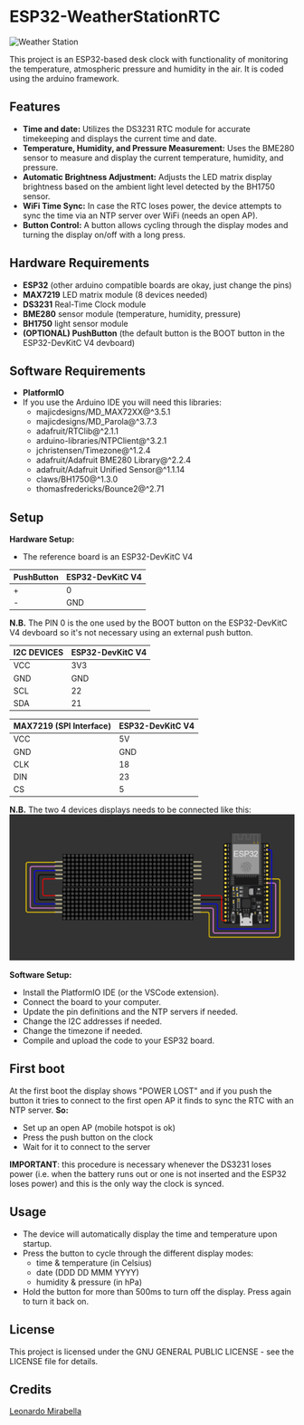 # ESP32-WeatherStationRTC

![Weather Station](assets/image.gif)

This project is an ESP32-based desk clock with functionality of monitoring the temperature, atmospheric pressure and humidity in the air. It is coded using the arduino framework.

## Features

- **Time and date:** Utilizes the DS3231 RTC module for accurate timekeeping and displays the current time and date.
- **Temperature, Humidity, and Pressure Measurement:** Uses the BME280 sensor to measure and display the current temperature, humidity, and pressure.
- **Automatic Brightness Adjustment:** Adjusts the LED matrix display brightness based on the ambient light level detected by the BH1750 sensor.
- **WiFi Time Sync:** In case the RTC loses power, the device attempts to sync the time via an NTP server over WiFi (needs an open AP).
- **Button Control:** A button allows cycling through the display modes and turning the display on/off with a long press.

## Hardware Requirements

- **ESP32** (other arduino compatible boards are okay, just change the pins)
- **MAX7219** LED matrix module (8 devices needed)
- **DS3231** Real-Time Clock module
- **BME280** sensor module (temperature, humidity, pressure)
- **BH1750** light sensor module
- **(OPTIONAL) PushButton** (the default button is the BOOT button in the ESP32-DevKitC V4 devboard)

## Software Requirements

- **PlatformIO**
- If you use the Arduino IDE you will need this libraries:
	- majicdesigns/MD_MAX72XX@^3.5.1
	- majicdesigns/MD_Parola@^3.7.3
	- adafruit/RTClib@^2.1.1
	- arduino-libraries/NTPClient@^3.2.1
	- jchristensen/Timezone@^1.2.4
	- adafruit/Adafruit BME280 Library@^2.2.4
	- adafruit/Adafruit Unified Sensor@^1.1.14
	- claws/BH1750@^1.3.0
	- thomasfredericks/Bounce2@^2.71

## Setup

**Hardware Setup:**
   - The reference board is an ESP32-DevKitC V4

| PushButton | ESP32-DevKitC V4 |
| ----------- | ----------- |
|  + | 0 |
|  - | GND |

**N.B.** The PIN 0 is the one used by the BOOT button on the ESP32-DevKitC V4 devboard so it's not necessary using an external push button.

| I2C DEVICES| ESP32-DevKitC V4 |
| ----------- | ----------- |
| VCC | 3V3 |
| GND | GND |
| SCL | 22 |
| SDA | 21 |


| MAX7219 (SPI Interface) | ESP32-DevKitC V4 |
| ----------- | ----------- |
| VCC | 5V |
| GND | GND |
| CLK | 18 |
| DIN | 23 |
| CS | 5 |

**N.B.** The two 4 devices displays needs to be connected like this:
![Display schematic](assets/schematic_display.png)

**Software Setup:**
   - Install the PlatformIO IDE (or the VSCode extension).
   - Connect the board to your computer.
   - Update the pin definitions and the NTP servers if needed.
   - Change the I2C addresses if needed.
   - Change the timezone if needed.
   - Compile and upload the code to your ESP32 board.

## First boot
At the first boot the display shows "POWER LOST" and if you push the button it tries to connect to the first open AP it finds to sync the RTC with an NTP server.
**So:**
- Set up an open AP (mobile hotspot is ok)
- Press the push button on the clock
- Wait for it to connect to the server

**IMPORTANT**: this procedure is necessary whenever the DS3231 loses power (i.e. when the battery runs out or one is not inserted and the ESP32 loses power) and this is the only way the clock is synced.

## Usage

- The device will automatically display the time and temperature upon startup.
- Press the button to cycle through the different display modes:
    - time & temperature (in Celsius)
    - date (DDD DD MMM YYYY)
    - humidity & pressure (in hPa)
- Hold the button for more than 500ms to turn off the display. Press again to turn it back on.

## License

This project is licensed under the GNU GENERAL PUBLIC LICENSE - see the LICENSE file for details.

## Credits
[Leonardo Mirabella](https://github.com/infra-blue)